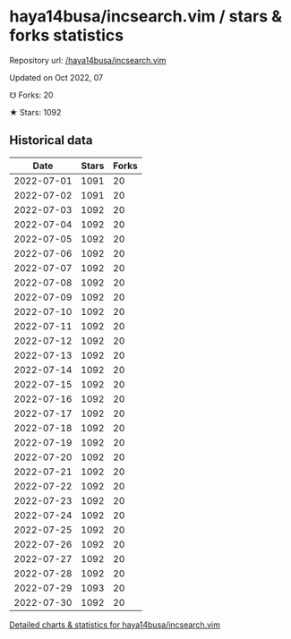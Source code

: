 # haya14busa/incsearch.vim / stars & forks statistics

Repository url: [/haya14busa/incsearch.vim](https://github.com/haya14busa/incsearch.vim)

Updated on Oct 2022, 07

☋ Forks: 20

★ Stars: 1092

## Historical data
| Date | Stars | Forks |
|------|-------|-------|
| 2022-07-01 | 1091 | 20 | 
| 2022-07-02 | 1091 | 20 | 
| 2022-07-03 | 1092 | 20 | 
| 2022-07-04 | 1092 | 20 | 
| 2022-07-05 | 1092 | 20 | 
| 2022-07-06 | 1092 | 20 | 
| 2022-07-07 | 1092 | 20 | 
| 2022-07-08 | 1092 | 20 | 
| 2022-07-09 | 1092 | 20 | 
| 2022-07-10 | 1092 | 20 | 
| 2022-07-11 | 1092 | 20 | 
| 2022-07-12 | 1092 | 20 | 
| 2022-07-13 | 1092 | 20 | 
| 2022-07-14 | 1092 | 20 | 
| 2022-07-15 | 1092 | 20 | 
| 2022-07-16 | 1092 | 20 | 
| 2022-07-17 | 1092 | 20 | 
| 2022-07-18 | 1092 | 20 | 
| 2022-07-19 | 1092 | 20 | 
| 2022-07-20 | 1092 | 20 | 
| 2022-07-21 | 1092 | 20 | 
| 2022-07-22 | 1092 | 20 | 
| 2022-07-23 | 1092 | 20 | 
| 2022-07-24 | 1092 | 20 | 
| 2022-07-25 | 1092 | 20 | 
| 2022-07-26 | 1092 | 20 | 
| 2022-07-27 | 1092 | 20 | 
| 2022-07-28 | 1092 | 20 | 
| 2022-07-29 | 1093 | 20 | 
| 2022-07-30 | 1092 | 20 | 


[Detailed charts & statistics for haya14busa/incsearch.vim](https://reviewgithub.com/rep/haya14busa/incsearch.vim)
